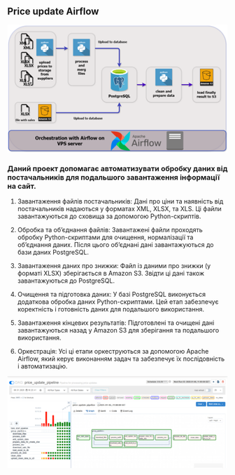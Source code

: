 ## Price update Airflow

![Image alt](price_update.png)

### Даний проект допомагає автоматизувати обробку даних від постачальників для подальшого завантаження інформації на сайт.
1. Завантаження файлів постачальників:
Дані про ціни та наявність від постачальників надаються у форматах XML, XLSX, та XLS.
Ці файли завантажуються до сховища за допомогою Python-скриптів.

2. Обробка та об’єднання файлів:
Завантажені файли проходять обробку Python-скриптами для очищення, нормалізації та об’єднання даних.
Після цього об’єднані дані завантажуються до бази даних PostgreSQL.

3. Завантаження даних про знижки:
Файл із даними про знижки (у форматі XLSX) зберігається в Amazon S3.
Звідти ці дані також завантажуються до PostgreSQL.

4. Очищення та підготовка даних:
У базі PostgreSQL виконується додаткова обробка даних Python-скриптами.
Цей етап забезпечує коректність і готовність даних для подальшого використання.

5. Завантаження кінцевих результатів:
Підготовлені та очищені дані завантажуються назад у Amazon S3 для зберігання та подальшого використання.

6. Оркестрація:
Усі ці етапи оркеструються за допомогою Apache Airflow, який керує виконанням задач та забезпечує їх послідовність і автоматизацію.

![Image alt](airflow_pipelin.png)
